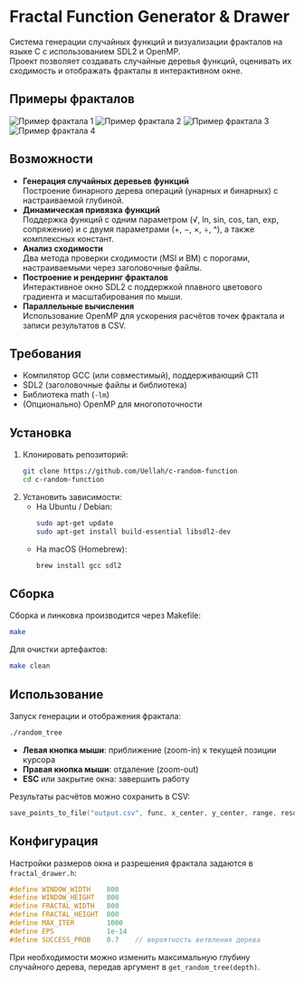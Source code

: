 # Fractal Function Generator & Drawer

Система генерации случайных функций и визуализации фракталов на языке C с использованием SDL2 и OpenMP.  
Проект позволяет создавать случайные деревья функций, оценивать их сходимость и отображать фракталы в интерактивном окне.

## Примеры фракталов

![Пример фрактала 1](https://i.imgur.com/abjYq5k.png)
![Пример фрактала 2](https://i.imgur.com/w5wFvUT.png)
![Пример фрактала 3](https://i.imgur.com/b5ezU4Y.png)
![Пример фрактала 4](https://i.imgur.com/ae0ctJX.png)

## Возможности

- **Генерация случайных деревьев функций**  
  Построение бинарного дерева операций (унарных и бинарных) с настраиваемой глубиной.
- **Динамическая привязка функций**  
  Поддержка функций с одним параметром (√, ln, sin, cos, tan, exp, сопряжение) и с двумя параметрами (+, −, ×, ÷, ^), а также комплексных констант.
- **Анализ сходимости**  
  Два метода проверки сходимости (MSI и BM) с порогами, настраиваемыми через заголовочные файлы.
- **Построение и рендеринг фракталов**  
  Интерактивное окно SDL2 с поддержкой плавного цветового градиента и масштабирования по мыши.
- **Параллельные вычисления**  
  Использование OpenMP для ускорения расчётов точек фрактала и записи результатов в CSV.

## Требования

- Компилятор GCC (или совместимый), поддерживающий C11  
- SDL2 (заголовочные файлы и библиотека)  
- Библиотека math (`-lm`)  
- (Опционально) OpenMP для многопоточности  

## Установка

1. Клонировать репозиторий:
   ```sh
   git clone https://github.com/Uellah/c-random-function
   cd c-random-function
   ```
2. Установить зависимости:
   - На Ubuntu / Debian:
     ```sh
     sudo apt-get update
     sudo apt-get install build-essential libsdl2-dev
     ```
   - На macOS (Homebrew):
     ```sh
     brew install gcc sdl2
     ```

## Сборка

Сборка и линковка производится через Makefile:

```sh
make
```

Для очистки артефактов:
```sh
make clean
```

## Использование

Запуск генерации и отображения фрактала:
```sh
./random_tree
```

- **Левая кнопка мыши**: приближение (zoom-in) к текущей позиции курсора  
- **Правая кнопка мыши**: отдаление (zoom-out)  
- **ESC** или закрытие окна: завершить работу

Результаты расчётов можно сохранить в CSV:
```c
save_points_to_file("output.csv", func, x_center, y_center, range, resolution);
```

## Конфигурация

Настройки размеров окна и разрешения фрактала задаются в `fractal_drawer.h`:

```c
#define WINDOW_WIDTH    800
#define WINDOW_HEIGHT   800
#define FRACTAL_WIDTH   800
#define FRACTAL_HEIGHT  800
#define MAX_ITER        1000
#define EPS             1e-14
#define SUCCESS_PROB    0.7    // вероятность ветвления дерева
```

При необходимости можно изменить максимальную глубину случайного дерева, передав аргумент в `get_random_tree(depth)`.


